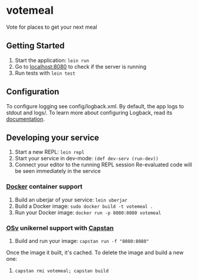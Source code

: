 # votemeal

Vote for places to get your next meal

## Getting Started

1. Start the application: `lein run`
2. Go to [localhost:8080](http://localhost:8080/) to check if the server is running
3. Run tests with `lein test`

## Configuration

To configure logging see config/logback.xml. By default, the app logs to stdout and logs/.
To learn more about configuring Logback, read its [documentation](http://logback.qos.ch/documentation.html).

## Developing your service

1. Start a new REPL: `lein repl`
2. Start your service in dev-mode: `(def dev-serv (run-dev))`
3. Connect your editor to the running REPL session
   Re-evaluated code will be seen immediately in the service

### [Docker](https://www.docker.com/) container support

1. Build an uberjar of your service: `lein uberjar`
2. Build a Docker image: `sudo docker build -t votemeal .`
3. Run your Docker image: `docker run -p 8080:8080 votemeal`

### [OSv](http://osv.io/) unikernel support with [Capstan](http://osv.io/capstan/)

1. Build and run your image: `capstan run -f "8080:8080"`

Once the image it built, it's cached.  To delete the image and build a new one:

1. `capstan rmi votemeal; capstan build`
